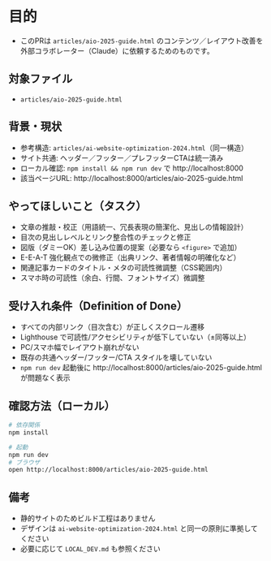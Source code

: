 # 目的
- このPRは `articles/aio-2025-guide.html` のコンテンツ／レイアウト改善を外部コラボレーター（Claude）に依頼するためのものです。

## 対象ファイル
- `articles/aio-2025-guide.html`

## 背景・現状
- 参考構造: `articles/ai-website-optimization-2024.html`（同一構造）
- サイト共通: ヘッダー／フッター／プレフッターCTAは統一済み
- ローカル確認: `npm install && npm run dev` で http://localhost:8000
- 該当ページURL: http://localhost:8000/articles/aio-2025-guide.html

## やってほしいこと（タスク）
- 文章の推敲・校正（用語統一、冗長表現の簡潔化、見出しの情報設計）
- 目次の見出しレベルとリンク整合性のチェックと修正
- 図版（ダミーOK）差し込み位置の提案（必要なら `<figure>` で追加）
- E-E-A-T 強化観点での微修正（出典リンク、著者情報の明確化など）
- 関連記事カードのタイトル・メタの可読性微調整（CSS範囲内）
- スマホ時の可読性（余白、行間、フォントサイズ）微調整

## 受け入れ条件（Definition of Done）
- すべての内部リンク（目次含む）が正しくスクロール遷移
- Lighthouse で可読性/アクセシビリティが低下していない（±同等以上）
- PC/スマホ幅でレイアウト崩れがない
- 既存の共通ヘッダー/フッター/CTA スタイルを壊していない
- `npm run dev` 起動後に http://localhost:8000/articles/aio-2025-guide.html が問題なく表示

## 確認方法（ローカル）
```bash
# 依存関係
npm install

# 起動
npm run dev
# ブラウザ
open http://localhost:8000/articles/aio-2025-guide.html
```

## 備考
- 静的サイトのためビルド工程はありません
- デザインは `ai-website-optimization-2024.html` と同一の原則に準拠してください
- 必要に応じて `LOCAL_DEV.md` も参照ください 